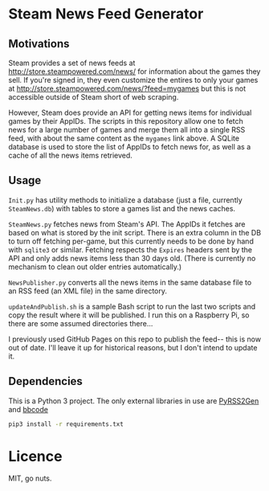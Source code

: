 # Steam News Feed Generator

## Motivations
Steam provides a set of news feeds at http://store.steampowered.com/news/ for information
about the games they sell.
If you're signed in, they even customize the entires to only your games at
http://store.steampowered.com/news/?feed=mygames
but this is not accessible outside of Steam short of web scraping.

However, Steam does provide an API for getting news items for individual games by their AppIDs.
The scripts in this repository allow one to fetch news for a large number of games and merge
them all into a single RSS feed, with about the same content as the `mygames` link above.
A SQLite database is used to store the list of AppIDs to fetch news for, as well as
a cache of all the news items retrieved.

## Usage
`Init.py` has utility methods to initialize a database (just a file, currently `SteamNews.db`)
with tables to store a games list and the news caches.

`SteamNews.py` fetches news from Steam's API. The AppIDs it fetches are based on what is stored
by the init script. There is an extra column in the DB to turn off fetching per-game,
but this currently needs to be done by hand with `sqlite3` or similar.
Fetching respects the `Expires` headers sent by the API and only adds
news items less than 30 days old.
(There is currently no mechanism to clean out older entries automatically.)

`NewsPublisher.py` converts all the news items in the same database file
to an RSS feed (an XML file) in the same directory.

`updateAndPublish.sh` is a sample Bash script to run the last two scripts
and copy the result where it will be published.
I run this on a Raspberry Pi, so there are some assumed directories there...

I previously used GitHub Pages on this repo to publish the feed-- this is now out of date.
I'll leave it up for historical reasons, but I don't intend to update it.

## Dependencies
This is a Python 3 project. The only external libraries in use are
[PyRSS2Gen](http://dalkescientific.com/Python/PyRSS2Gen.html)
and [bbcode](https://github.com/dcwatson/bbcode)

```bash
pip3 install -r requirements.txt
```

# Licence
MIT, go nuts.
